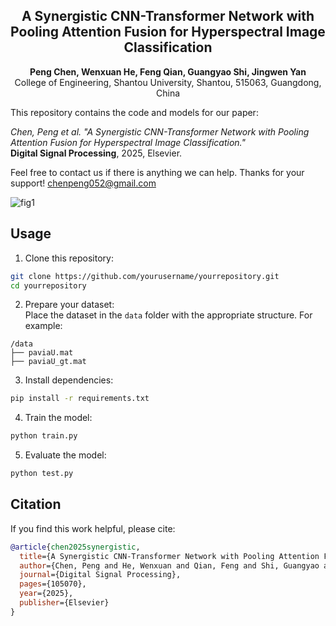 <h2 align="center">A Synergistic CNN-Transformer Network with Pooling Attention Fusion for Hyperspectral Image Classification</h2>

<p align="center">
<b>Peng Chen, Wenxuan He, Feng Qian, Guangyao Shi, Jingwen Yan</b>  
<br>
<a align="center">College of Engineering, Shantou University, Shantou, 515063, Guangdong, China</a>
</p>

This repository contains the code and models for our paper:  

*Chen, Peng et al. "A Synergistic CNN-Transformer Network with Pooling Attention Fusion for Hyperspectral Image Classification."*  
**Digital Signal Processing**, 2025, Elsevier.  

Feel free to contact us if there is anything we can help. Thanks for your support!
chenpeng052@gmail.com


![fig1](https://github.com/user-attachments/assets/6583a7ba-db8f-4478-bf93-8c01a9718af5)

## Usage

1. Clone this repository:

```bash
git clone https://github.com/yourusername/yourrepository.git
cd yourrepository
```

2. Prepare your dataset:  
Place the dataset in the `data` folder with the appropriate structure. For example:

```
/data
├── paviaU.mat
├── paviaU_gt.mat
```
3. Install dependencies:

```bash
pip install -r requirements.txt
```

4. Train the model:

```bash
python train.py
```

5. Evaluate the model:

```bash
python test.py
```


## Citation

If you find this work helpful, please cite:

```bibtex
@article{chen2025synergistic,
  title={A Synergistic CNN-Transformer Network with Pooling Attention Fusion for Hyperspectral Image Classification},
  author={Chen, Peng and He, Wenxuan and Qian, Feng and Shi, Guangyao and Yan, Jingwen},
  journal={Digital Signal Processing},
  pages={105070},
  year={2025},
  publisher={Elsevier}
}

